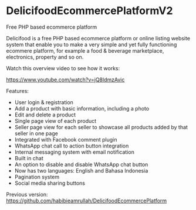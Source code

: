 # DelicifoodEcommercePlatformV2
Free PHP based ecommerce platform

Delicifood is a free PHP based ecommerce platform or online listing website system that enable you to make a very simple and yet fully functioning ecommere platform, for example a food & beverage marketplace, electronics, property and so on.

Watch this overview video to see how it works: 

https://www.youtube.com/watch?v=jQ8ldmzAvic

Features:
- User login & registration
- Add a product with basic information, including a photo
- Edit and delete a product
- Single page view of each product
- Seller page view for each seller to showcase all products added by that seller in one page
- Integrated with Facebook comment plugin
- WhatsApp chat call to action button integration
- Internal messaging system with email notification
- Built in chat
- An option to disable and disable WhatsApp chat button
- Now has two languages: English and Bahasa Indonesia
- Pagination system
- Social media sharing buttons

Previous version: https://github.com/habibieamrullah/DelicifoodEcommercePlatform
